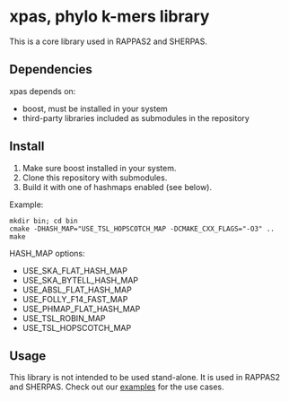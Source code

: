 # xpas, phylo k-mers library


This is a core library used in RAPPAS2 and SHERPAS.

## Dependencies
xpas depends on:
- boost, must be installed in your system
- third-party libraries included as submodules in the repository

## Install

1. Make sure boost installed in your system.
2. Clone this repository with submodules.
3. Build it with one of hashmaps enabled (see below).

Example:
```
mkdir bin; cd bin
cmake -DHASH_MAP="USE_TSL_HOPSCOTCH_MAP -DCMAKE_CXX_FLAGS="-O3" ..
make
```

HASH_MAP options:
- USE_SKA_FLAT_HASH_MAP
- USE_SKA_BYTELL_HASH_MAP
- USE_ABSL_FLAT_HASH_MAP
- USE_FOLLY_F14_FAST_MAP
- USE_PHMAP_FLAT_HASH_MAP
- USE_TSL_ROBIN_MAP
- USE_TSL_HOPSCOTCH_MAP

## Usage
This library is not intended to be used stand-alone. It is used in RAPPAS2 and SHERPAS. Check out our [examples](https://github.com/phylo42/xpas/tree/master/examples) for the use cases.

